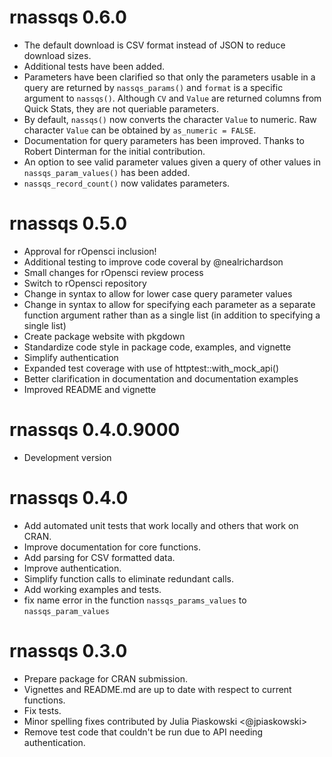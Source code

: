 # rnassqs 0.6.0

- The default download is CSV format instead of JSON to reduce download sizes.
- Additional tests have been added.
- Parameters have been clarified so that only the parameters usable in a query are returned by `nassqs_params()` and `format` is a specific argument to `nassqs()`. Although `CV` and `Value` are returned columns from Quick Stats, they are not queriable parameters.
- By default, `nassqs()` now converts the character `Value` to numeric. Raw character `Value` can be obtained by `as_numeric = FALSE`.
- Documentation for query parameters has been improved. Thanks to Robert Dinterman for the initial contribution.
- An option to see valid parameter values given a query of other values in `nassqs_param_values()` has been added.
- `nassqs_record_count()` now validates parameters. 


# rnassqs 0.5.0

- Approval for rOpensci inclusion!
- Additional testing to improve code coveral by @nealrichardson
- Small changes for rOpensci review process
- Switch to rOpensci repository
- Change in syntax to allow for lower case query parameter values
- Change in syntax to allow for specifying each parameter as a separate function argument rather than as a single list (in addition to specifying a single list)
- Create package website with pkgdown
- Standardize code style in package code, examples, and vignette
- Simplify authentication
- Expanded test coverage with use of httptest::with_mock_api()
- Better clarification in documentation and documentation examples
- Improved README and vignette

# rnassqs 0.4.0.9000

- Development version

# rnassqs 0.4.0

- Add automated unit tests that work locally and others that work on CRAN.
- Improve documentation for core functions.
- Add parsing for CSV formatted data.
- Improve authentication.
- Simplify function calls to eliminate redundant calls.
- Add working examples and tests.
- fix name error in the function `nassqs_params_values` to `nassqs_param_values`

# rnassqs 0.3.0

- Prepare package for CRAN submission.
- Vignettes and README.md are up to date with respect to current functions.
- Fix tests.
- Minor spelling fixes contributed by Julia Piaskowski <@jpiaskowski>
- Remove test code that couldn't be run due to API needing authentication.
